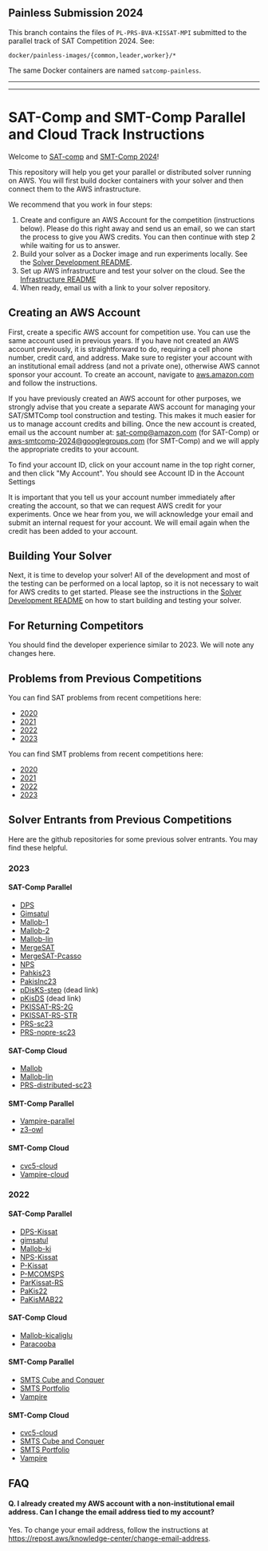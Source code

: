 ## Painless Submission 2024

This branch contains the files of `PL-PRS-BVA-KISSAT-MPI` submitted to the parallel track of SAT Competition 2024. See:

    docker/painless-images/{common,leader,worker}/*

The same Docker containers are named `satcomp-painless`.
 <!-- can be used for the parallel (first instance) and cloud track. (In `run_solver.sh` the solver is configured differently based on the number of nodes involved.)  -->

___
___

# SAT-Comp and SMT-Comp Parallel and Cloud Track Instructions

Welcome to [SAT-comp](https://satcompetition.github.io/2024/) and [SMT-Comp 2024](https://smt-comp.github.io/2024/)!

This repository will help you get your parallel or distributed solver running on AWS. You will first build docker containers with your solver and then connect them to the AWS infrastructure.

We recommend that you work in four steps:

1. Create and configure an AWS Account for the competition (instructions below).  Please do this right away and send us an email, so we can start the process to give you AWS credits.  You can then continue with step 2 while waiting for us to answer. 
2. Build your solver as a Docker image and run experiments locally. See the [Solver Development README](docker/README-Solver-Development.md).
3. Set up AWS infrastructure and test your solver on the cloud. See the [Infrastructure README](infrastructure/README-Infrastructure.md)
4. When ready, email us with a link to your solver repository.

## Creating an AWS Account

First, create a specific AWS account for competition use. You can use the same account used in previous years. If you have not created an AWS account previously, it is straightforward to do, requiring a cell phone number, credit card, and address. Make sure to register your account with an institutional email address (and not a private one), otherwise AWS cannot sponsor your account. To create an account, navigate to [aws.amazon.com](https://aws.amazon.com) and follow the instructions.

If you have previously created an AWS account for other purposes, we strongly advise that you create a separate AWS account for managing your SAT/SMTComp tool construction and testing. This makes it much easier for us to manage account credits and billing. Once the new account is created, email us the account number at: sat-comp@amazon.com (for SAT-Comp) or aws-smtcomp-2024@googlegroups.com (for SMT-Comp) and we will apply the appropriate credits to your account.

To find your account ID, click on your account name in the top right corner, and then click "My Account". You should see Account ID in the Account Settings

It is important that you tell us your account number immediately after creating the account, so that we can request AWS credit for your experiments. Once we hear from you, we will acknowledge your email and submit an internal request for your account. We will email again when the credit has been added to your account.

## Building Your Solver

Next, it is time to develop your solver!  All of the development and most of the testing can be performed on a local laptop, so it is not necessary to wait for AWS credits to get started.  Please see the instructions in the [Solver Development README](docker/README-Solver-Development.md) on how to start building and testing your solver.

## For Returning Competitors
You should find the developer experience similar to 2023. We will note any changes here.

## Problems from Previous Competitions

You can find SAT problems from recent competitions here:
- [2020](https://satcompetition.github.io/2020/downloads.html)
- [2021](https://satcompetition.github.io/2021/downloads.html)
- [2022](https://satcompetition.github.io/2022/downloads.html)
- [2023](https://satcompetition.github.io/2023/downloads.html)
    
You can find SMT problems from recent competitions here:
- [2020](https://smt-comp.github.io/2020/benchmarks.html)
- [2021](https://smt-comp.github.io/2021/benchmarks.html)
- [2022](https://smt-comp.github.io/2022/benchmarks.html)
- [2023](https://smt-comp.github.io/2023/benchmarks.html)

## Solver Entrants from Previous Competitions

Here are the github repositories for some previous solver entrants. You may find these helpful.

### 2023

#### SAT-Comp Parallel 
* [DPS](https://github.com/nabesima/DPS-satcomp2023)
* [Gimsatul](https://github.com/arminbiere/gimsatul/tree/master/aws/sc2023)
* [Mallob-1](https://github.com/domschrei/aws-batch-comp-infrastructure-sample/tree/mallob23-parallel-1)
* [Mallob-2](https://github.com/domschrei/aws-batch-comp-infrastructure-sample/tree/mallob23-parallel-2)
* [Mallob-lin](https://github.com/solimul/mallob-lin)
* [MergeSAT](https://github.com/conp-solutions/mergesat/tree/master/tools/aws_docker)
* [MergeSAT-Pcasso](https://github.com/conp-solutions/mergesat/tree/v4.0-rc4-pcasso)
* [NPS](https://github.com/nabesima/DPS-satcomp2023/tree/non-det)
* [Pahkis23](https://github.com/KTRDeveloper/Pahkis23)
* [PakisInc23](https://github.com/KTRDeveloper/PakisInc23)
* [pDisKS-step](https://github.com/sat-team-2023/pKisDS)  (dead link)
* [pKisDS](https://github.com/sat-team-2023/pKisDS)  (dead link)
* [PKISSAT-RS-2G](https://github.com/vvallade/painless-sat-competition-2023/tree/main)
* [PKISSAT-RS-STR](https://github.com/vvallade/painless-sat-competition-2023/tree/str)
* [PRS-sc23](https://github.com/shaowei-cai-group/PRS-sc23/tree/PRS-sc23)
* [PRS-nopre-sc23](https://github.com/shaowei-cai-group/PRS-sc23/tree/PRS-nopre-sc23)

#### SAT-Comp Cloud
* [Mallob](https://github.com/domschrei/aws-batch-comp-infrastructure-sample/tree/mallob23-cloud)
* [Mallob-lin](https://github.com/solimul/mallob-lin)
* [PRS-distributed-sc23](https://github.com/shaowei-cai-group/PRS-sc23/tree/PRS-distributed-sc23)


#### SMT-Comp Parallel
* [Vampire-parallel](https://github.com/vprover/vampire/tree/smtcomp23/dockers)
* [z3-owl](https://github.com/ZJU-Automated-Reasoning-Group/arlib)

#### SMT-Comp Cloud
* [cvc5-cloud](https://github.com/amaleewilson/smtcomp23)
* [Vampire-cloud](https://github.com/vprover/vampire/tree/smtcomp23/dockers)


### 2022

#### SAT-Comp Parallel
* [DPS-Kissat](https://github.com/nabesima/DPS-satcomp2022)
* [gimsatul](https://github.com/arminbiere/gimsatul)
* [Mallob-ki](https://github.com/domschrei/isc22-mallob/tree/ki)
* [NPS-Kissat](https://github.com/nabesima/DPS-satcomp2022/tree/non-det)
* [P-Kissat](https://github.com/vvallade/painless-sat-competition-2022/tree/pkissat)
* [P-MCOMSPS](https://github.com/vvallade/painless-sat-competition-2022)
* [ParKissat-RS](https://github.com/mww-aws/ParKissat/tree/RS)
* [PaKis22](https://github.com/KTRDeveloper/PaKis22)
* [PaKisMAB22](https://github.com/KTRDeveloper/PaKisMAB22)

#### SAT-Comp Cloud
* [Mallob-kicaliglu](https://github.com/domschrei/isc22-mallob/tree/kicaliglu)
* [Paracooba](https://github.com/maximaximal/paracooba-satcomp22)

#### SMT-Comp Parallel
* [SMTS Cube and Conquer](https://github.com/usi-verification-and-security/aws-smts/tree/parallel-cube-and-conquer-fixed)
* [SMTS Portfolio](https://github.com/usi-verification-and-security/aws-smts/tree/parallel-portfolio)
* [Vampire](https://github.com/vprover/vampire/tree/smtcomp22)

#### SMT-Comp Cloud
* [cvc5-cloud](https://github.com/amaleewilson/aws-satcomp-solver-sample/tree/cvc5)
* [SMTS Cube and Conquer](https://github.com/usi-verification-and-security/aws-smts/tree/cloud-cube-and-conquer-fixed)
* [SMTS Portfolio](https://github.com/usi-verification-and-security/aws-smts/tree/cloud-portfolio)
* [Vampire](https://github.com/vprover/vampire/tree/smtcomp22)

## FAQ

#### Q. I already created my AWS account with a non-institutional email address. Can I change the email address tied to my account?

Yes. To change your email address, follow the instructions at https://repost.aws/knowledge-center/change-email-address.
